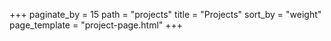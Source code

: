 +++
paginate_by = 15
path = "projects"
title = "Projects"
sort_by = "weight"
page_template = "project-page.html"
+++
